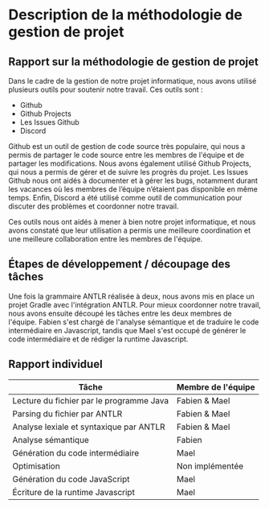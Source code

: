 # Description de la méthodologie de gestion de projet

## Rapport sur la méthodologie de gestion de projet

Dans le cadre de la gestion de notre projet informatique, nous avons utilisé plusieurs outils pour soutenir notre
travail. Ces outils sont :

- Github
- Github Projects
- Les Issues Github
- Discord

Github est un outil de gestion de code source très populaire, qui nous a permis de partager le code source entre les
membres de l'équipe et de partager les modifications. Nous avons également utilisé Github Projects, qui nous a permis de
gérer et de suivre les progrès du projet. Les Issues Github nous ont aidés à documenter et à gérer les bugs, notamment
durant les vacances où les membres de l’équipe n’étaient pas disponible en même temps. Enfin, Discord a été utilisé
comme outil de communication pour discuter des problèmes et coordonner notre travail.

Ces outils nous ont aidés à mener à bien notre projet informatique, et nous avons constaté que leur utilisation a permis
une meilleure coordination et une meilleure collaboration entre les membres de l'équipe.

## Étapes de développement / découpage des tâches

Une fois la grammaire ANTLR réalisée à deux, nous avons mis en place un projet Gradle avec l'intégration ANTLR. Pour
mieux coordonner notre travail, nous avons ensuite découpé les tâches entre les deux membres de l'équipe. Fabien s'est
chargé de l'analyse sémantique et de traduire le code intermédiaire en Javascript, tandis que Mael s'est occupé de
générer le code intermédiaire et de rédiger la runtime Javascript.

## Rapport individuel

| Tâche | Membre de l'équipe |
| --- | --- |
| Lecture du fichier par le programme Java | Fabien & Mael |
| Parsing du fichier par ANTLR | Fabien & Mael |
| Analyse lexiale et syntaxique par ANTLR | Fabien & Mael |
| Analyse sémantique | Fabien |
| Génération du code intermédiaire | Mael |
| Optimisation | Non implémentée |
| Génération du code JavaScript | Mael |
| Écriture de la runtime Javascript | Mael |
